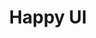 ---
title: Happy UI
hero:
  title: Happy UIß
  desc: 文档站点基于 dumi 生成
  actions:
    - text: 快速上手
      link: /getting-started
features:
  - icon: 
    title: 特性 1
    desc: Balabala
  - icon: 
    title: 特性 2
    desc: Balabala
  - icon:   
    title: 特性 3
    desc: Balabala
footer: Open-source MIT Licensed | Copyright © 2020<br />Powered by [dumi](https://d.umijs.org)
---